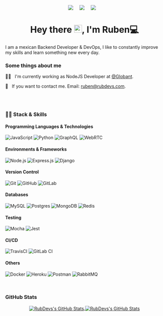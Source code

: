 <p align='center'>
  <a href="https://rubdevs.com/" target="_blank"><img src="https://img.shields.io/badge/web_page-0A84FF.svg?&style=for-the-badge&logo=googlechrome&logoColor=white" /></a>&nbsp;&nbsp;&nbsp;&nbsp;
  <a href="https://www.linkedin.com/in/rubdevs/" target="_blank"><img src="https://img.shields.io/badge/linkedin-%230077B5.svg?&style=for-the-badge&logo=linkedin&logoColor=white" /></a>&nbsp;&nbsp;&nbsp;&nbsp;
  <a href="https://www.hackerrank.com/ruben_hernandez2" target="_blank"><img src="https://img.shields.io/badge/hacker%20rank-2EC866.svg?&style=for-the-badge&logo=hackerrank&logoColor=white" /></a>&nbsp;&nbsp;&nbsp;&nbsp;
</p>

<h1 align="center">Hey there
<img src="https://raw.githubusercontent.com/jcmexdev/jcmexdev/main/assets/hi.gif" width="25">, I'm Ruben💻</h1>
<p>I am a mexican Backend Developer & DevOps, I like to constantly improve my skills and learn something new every day.
</p>

<h3>Some things about me</h3>
<p>
👨‍💻  &nbsp;&nbsp;I'm currently working as NodeJS Developer at <a href="https://www.globant.com/" target="_blank">@Globant</a>.

💬 &nbsp;&nbsp;If you want to contact me. Email: <a href="mailto:ruben@rubdevs.com">ruben@rubdevs.com</a>.
</p>

<br>

<br>

<h3>👨‍💻 Stack & Skills</h3>
<h4>Programming Languages & Technologies</h4>

![JavaScript](https://img.shields.io/badge/javascript-%23323330.svg?style=for-the-badge&logo=javascript&logoColor=%23F7DF1E)
![Python](https://img.shields.io/badge/python-%2314354C.svg?style=for-the-badge&logo=python)
![GraphQL](https://img.shields.io/badge/-GraphQL-E10098?style=for-the-badge&logo=graphql)
![WebRTC](https://img.shields.io/badge/-Webrtc-23092E20?style=for-the-badge&logo=webrtc)

<h4>Environments & Frameworks</h4>

![Node.js](https://img.shields.io/badge/node.js-%2343853D.svg?style=for-the-badge&logo=node-dot-js&logoColor=white)
![Express.js](https://img.shields.io/badge/express.js-%23404d59.svg?style=for-the-badge&logo=express&logoColor=%2361DAFB)
![Django](https://img.shields.io/badge/django-%23092E20.svg?style=for-the-badge&logo=django&logoColor=white)


<h4>Version Control</h4>

![Git](https://img.shields.io/badge/git-%23F05033.svg?style=for-the-badge&logo=git&logoColor=white)
![GitHub](https://img.shields.io/badge/github-%23121011.svg?style=for-the-badge&logo=github&logoColor=white)
![GitLab](https://img.shields.io/badge/gitlab-%23181717.svg?style=for-the-badge&logo=gitlab&logoColor=white)

<h4>Databases</h4>

![MySQL](https://img.shields.io/badge/mysql-%2300f.svg?style=for-the-badge&logo=mysql&logoColor=white)
![Postgres](https://img.shields.io/badge/postgres-%23316192.svg?style=for-the-badge&logo=postgresql&logoColor=white)
![MongoDB](https://img.shields.io/badge/MongoDB-%234ea94b.svg?style=for-the-badge&logo=mongodb&logoColor=white)
![Redis](https://img.shields.io/badge/redis-%23DD0031.svg?style=for-the-badge&logo=redis&logoColor=white)

<h4>Testing</h4>

![Mocha](https://img.shields.io/badge/-mocha-%238D6748?style=for-the-badge&logo=mocha&logoColor=white)
![Jest](https://img.shields.io/badge/-jest-%238D6748?style=for-the-badge&logo=jest&logoColor=white)


<h4>CI/CD</h4>

![TravisCI](https://img.shields.io/badge/travisci-%232B2F33.svg?style=for-the-badge&logo=travis&logoColor=white)
![GitLab CI](https://img.shields.io/badge/GitLabCI-%23181717.svg?style=for-the-badge&logo=gitlab&logoColor=white)

<h4>Others</h4>

![Docker](https://img.shields.io/badge/docker-%230db7ed.svg?style=for-the-badge&logo=docker&logoColor=white)
![Heroku](https://img.shields.io/badge/heroku-%23430098.svg?style=for-the-badge&logo=heroku&logoColor=white)
![Postman](https://img.shields.io/badge/Postman-FF6C37?style=for-the-badge&logo=postman&logoColor=red)
![RabbitMQ](https://img.shields.io/badge/Rabbitmq-FF6C37?style=for-the-badge&logo=rabbitmq&logoColor=red)

<br>

<h3>GitHub Stats</h3>
<div align="center">
<a href="https://github.com/edanfesi">
  <img align="center" src="https://github-readme-stats.vercel.app/api/top-langs/?username=RubDevs&theme=dracula&count_private=true&hide=css,blade" alt="RubDevs's GitHub Stats" />
</a>

<a href="https://github.com/RubDevs">
  <img align="center" src="https://github-readme-stats.vercel.app/api?username=RubDevs&count_private=true&show_icons=true&line_height=27&theme=dracula" alt="RubDevs's GitHub Stats"/>
</a>
</div>

